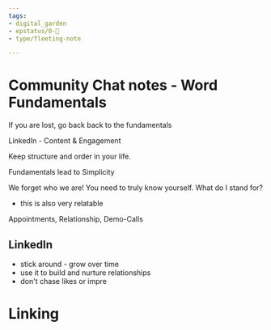 ```yaml
---
tags: 
- digital_garden
- epstatus/0-🌰
- type/fleeting-note

---
```

# Community Chat notes - Word Fundamentals

If you are lost, go back back to the fundamentals

LinkedIn - Content & Engagement

Keep structure and order in your life.

Fundamentals lead to Simplicity

We forget who we are! You need to truly know yourself. What do I stand for?
- this is also very relatable

Appointments, Relationship, Demo-Calls

## LinkedIn
+ stick around - grow over time
+ use it to build and nurture relationships
+ don't chase likes or impre


# Linking


